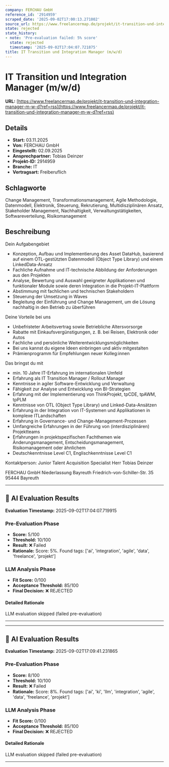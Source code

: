 ```yaml
---
company: FERCHAU GmbH
reference_id: '2914959'
scraped_date: '2025-09-02T17:00:13.271002'
source_url: https://www.freelancermap.de/projekt/it-transition-und-integration-manager-m-w-d?ref=rss
state: rejected
state_history:
- note: 'Pre-evaluation failed: 5% score'
  state: rejected
  timestamp: '2025-09-02T17:04:07.721875'
title: IT Transition und Integration Manager (m/w/d)
---
```



# IT Transition und Integration Manager (m/w/d)
**URL:** [https://www.freelancermap.de/projekt/it-transition-und-integration-manager-m-w-d?ref=rss](https://www.freelancermap.de/projekt/it-transition-und-integration-manager-m-w-d?ref=rss)
## Details
- **Start:** 03.11.2025
- **Von:** FERCHAU GmbH
- **Eingestellt:** 02.09.2025
- **Ansprechpartner:** Tobias Deinzer
- **Projekt-ID:** 2914959
- **Branche:** IT
- **Vertragsart:** Freiberuflich

## Schlagworte
Change Management, Transformationsmanagement, Agile Methodologie, Datenmodell, Elektronik, Steuerung, Rekrutierung, Multidisziplinären Ansatz, Stakeholder Management, Nachhaltigkeit, Verwaltungstätigkeiten, Softwareverteilung, Risikomanagement

## Beschreibung
Dein Aufgabengebiet
* Konzeption, Aufbau und Implementierung des Asset DataHub, basierend auf einem OTL-gestützten Datenmodell (Object Type Library) und einem LinkedData-Ansatz
* Fachliche Aufnahme und IT-technische Abbildung der Anforderungen aus den Projekten
* Analyse, Bewertung und Auswahl geeigneter Applikationen und funktionaler Module sowie deren Integration in die Projekt-IT-Plattform
* Abstimmung mit fachlichen und technischen Stakeholdern
* Steuerung der Umsetzung in Waves
* Begleitung der Einführung und Change Management, um die Lösung nachhaltig in den Betrieb zu überführen

Deine Vorteile bei uns
* Unbefristeter Arbeitsvertrag sowie Betriebliche Altersvorsorge
* Rabatte mit Einkaufsvergünstigungen, z. B. bei Reisen, Elektronik oder Autos
* Fachliche und persönliche Weiterentwicklungsmöglichkeiten
* Bei uns kannst du eigene Ideen einbringen und aktiv mitgestalten
* Prämienprogramm für Empfehlungen neuer Kolleg:innen

Das bringst du mit
* min. 10 Jahre IT-Erfahrung im internationalen Umfeld
* Erfahrung als IT Transition Manager / Rollout Manager
* Kenntnisse in agiler Software-Entwicklung und Verwaltung
* Fähigkeit zur Analyse und Entwicklung von BI-Strategien
* Erfahrung mit der Implementierung von ThinkProjekt, tpCDE, tpAWM, tpPLM
* Kenntnisse von OTL (Object Type Library) und Linked-Data-Ansätzen
* Erfahrung in der Integration von IT-Systemen und Applikationen in komplexe ITLandschaften
* Erfahrung in Governance- und Change-Management-Prozessen
* Umfangreiche Erfahrungen in der Führung von (interdisziplinären) Projektteams
* Erfahrungen in projektspezifischen Fachthemen wie Änderungsmanagement, Entscheidungsmanagement, Risikomanagement oder ähnlichem
* Deutschkenntnisse Level C1, Englischkenntnisse Level C1

Kontaktperson: Junior Talent Acquisition Specialist Herr Tobias Deinzer

FERCHAU GmbH
Niederlassung Bayreuth
Friedrich-von-Schiller-Str. 35
95444 Bayreuth

---

## 🤖 AI Evaluation Results

**Evaluation Timestamp:** 2025-09-02T17:04:07.719915

### Pre-Evaluation Phase
- **Score:** 5/100
- **Threshold:** 10/100
- **Result:** ❌ Failed
- **Rationale:** Score: 5%. Found tags: ['ai', 'integration', 'agile', 'data', 'freelance', 'projekt']

### LLM Analysis Phase
- **Fit Score:** 0/100
- **Acceptance Threshold:** 85/100
- **Final Decision:** ❌ REJECTED

#### Detailed Rationale
LLM evaluation skipped (failed pre-evaluation)

---


---

## 🤖 AI Evaluation Results

**Evaluation Timestamp:** 2025-09-02T17:09:41.231865

### Pre-Evaluation Phase
- **Score:** 8/100
- **Threshold:** 10/100
- **Result:** ❌ Failed
- **Rationale:** Score: 8%. Found tags: ['ai', 'ki', 'llm', 'integration', 'agile', 'data', 'freelance', 'projekt']

### LLM Analysis Phase
- **Fit Score:** 0/100
- **Acceptance Threshold:** 85/100
- **Final Decision:** ❌ REJECTED

#### Detailed Rationale
LLM evaluation skipped (failed pre-evaluation)

---
